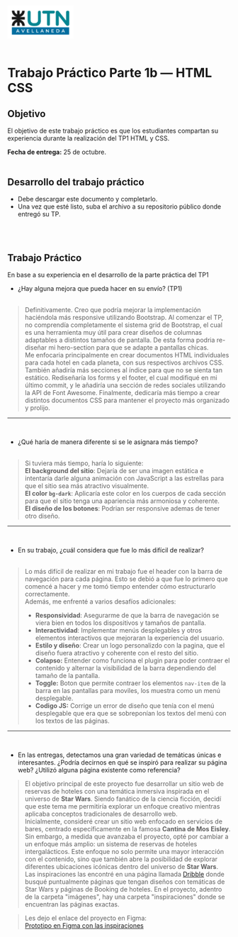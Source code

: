 <img src="assets/utn_logo.svg" width="150">
<br/>
<br/>

# Trabajo Práctico Parte 1b — HTML CSS

## Objetivo

El objetivo de este trabajo práctico es que los estudiantes compartan su experiencia durante la realización del TP1 HTML y CSS.

**Fecha de entrega:** 25 de octubre.
<br/>
<br/>

## Desarrollo del trabajo práctico

- Debe descargar este documento y completarlo.
- Una vez que esté listo, suba el archivo a su repositorio público donde entregó su TP.

<br/><br/>

## Trabajo Práctico

En base a su experiencia en el desarrollo de la parte práctica del TP1

- ¿Hay alguna mejora que pueda hacer en su envío? (TP1)<br/><br/>

> Definitivamente. Creo que podría mejorar la implementación haciéndola más responsive utilizando Bootstrap. Al comenzar el TP, no comprendía completamente el sistema grid de Bootstrap, el cual es una herramienta muy útil para crear diseños de columnas adaptables a distintos tamaños de pantalla. De esta forma podria re-diseñar mi hero-section para que se adapte a pantallas chicas.   
> Me enfocaria principalmente en crear documentos HTML individuales para cada hotel en cada planeta, con sus respectivos archivos CSS. También añadiría más secciones al índice para que no se sienta tan estático.
> Rediseñaría los forms y el footer, el cual modifiqué en mi último commit, y le añadiría una sección de redes sociales utilizando la API de Font Awesome.
> Finalmente, dedicaría más tiempo a crear distintos documentos CSS para mantener el proyecto más organizado y prolijo.
-------- 
<br/>

- ¿Qué haría de manera diferente si se le asignara más tiempo?<br/><br/>

>Si tuviera más tiempo, haría lo siguiente:  
> **El background del sitio**: Dejaría de ser una imagen estática e intentaría darle alguna animación con JavaScript a las estrellas para que el sitio sea más atractivo visualmente.  
>**El color `bg-dark`**: Aplicaría este color en los cuerpos de cada sección para que el sitio tenga una apariencia más armoniosa y coherente.  
>**El diseño de los botones**: Podrian ser responsive ademas de tener otro diseño. 
-----
<br/>

- En su trabajo, ¿cuál considera que fue lo más difícil de realizar?<br/><br/>

> Lo más difícil de realizar en mi trabajo fue el header con la barra de navegación para cada página. Esto se debió a que fue lo primero que comencé a hacer y me tomó tiempo entender cómo estructurarlo correctamente.   
> Además, me enfrenté a varios desafíos adicionales:   
> - **Responsividad**: Asegurarme de que la barra de navegación se viera bien en todos los dispositivos y tamaños de pantalla.   
> - **Interactividad**: Implementar menús desplegables y otros elementos interactivos que mejoraran la experiencia del usuario.  
> - **Estilo y diseño**: Crear un logo personalizdo con la pagina, que el diseño fuera atractivo y coherente con el resto del sitio.   
> - **Colapso:** Entender como funciona el plugin para poder contraer el contenido y alternar la visibilidad de la barra dependiendo del tamaño de la pantalla. 
> - **Toggle:** Boton que permite contraer los elementos `nav-item` de la barra en las pantallas para moviles, los muestra como un menú desplegable. 
> - **Codigo JS:** Corrige un error de diseño que tenía con el menú desplegable que era que se sobreponían los textos del menú con los textos de las páginas. 
----
<br/>

- En las entregas, detectamos una gran variedad de temáticas únicas e interesantes. ¿Podría decirnos en qué se inspiró para realizar su página web? ¿Utilizó alguna página existente como referencia?<br/>

> El objetivo principal de este proyecto fue desarrollar un sitio web de reservas de hoteles con una temática inmersiva inspirada en el universo de **Star Wars**. Siendo fanático de la ciencia ficción, decidí que este tema me permitiría explorar un enfoque creativo mientras aplicaba conceptos tradicionales de desarrollo web.  
> Inicialmente, consideré crear un sitio web enfocado en servicios de bares, centrado específicamente en la famosa **Cantina de Mos Eisley**. Sin embargo, a medida que avanzaba el proyecto, opté por cambiar a un enfoque más amplio: un sistema de reservas de hoteles intergalácticos. Este enfoque no solo permite una mayor interacción con el contenido, sino que también abre la posibilidad de explorar diferentes ubicaciones icónicas dentro del universo de **Star Wars**.  
> Las inspiraciones las encontré en una página llamada [Dribble](https://dribbble.com/shots/popular/web-design) donde busqué puntualmente páginas que tengan diseños con temáticas de Star Wars y páginas de Booking de hoteles. En el proyecto, adentro de la carpeta "imágenes", hay una carpeta "inspiraciones" donde se encuentran las páginas exactas.  

> Les dejo el enlace del proyecto en Figma:   
> [Prototipo en Figma con las inspiraciones](https://www.figma.com/design/fgmMxqwZDXsBfbRregmNyW/Star-Wars-Hotel?node-id=1-2&t=zyiUyEeoxH1hteXz-1)
